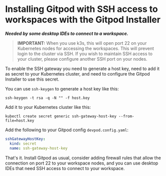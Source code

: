 # Installing Gitpod with SSH access to workspaces with the Gitpod Installer
**_Needed by some desktop IDEs to connect to a workspace._**

> **IMPORTANT:** When you use k3s, this will open port 22 on your Kubernetes nodes for accessing the workspaces. This will prevent login to the cluster via SSH. If you wish to maintain SSH access to your cluster, please configure another SSH port on your nodes.

To enable the SSH gateway you need to generate a host key, need to add it as secret to your Kubernetes cluster, and need to configure the Gitpod Installer to use this secret.

You can use `ssh-keygen` to generate a host key like this:

```
ssh-keygen -t rsa -q -N "" -f host.key
```

Add it to your Kubernetes cluster like this:
```
kubectl create secret generic ssh-gateway-host-key --from-file=host.key
```

Add the following to your Gitpod config `devpod.config.yaml`:
```yaml
sshGatewayHostKey:
  kind: secret
  name: ssh-gateway-host-key
```

That's it. Install Gitpod as usual, consider adding firewall rules that allow the connection on port 22 to your workspace nodes, and you can use desktop IDEs that need SSH access to connect to your workspace.
